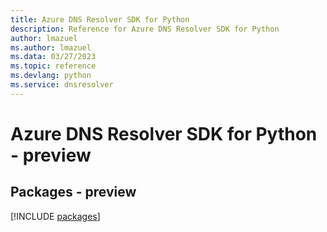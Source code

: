 ```yaml
---
title: Azure DNS Resolver SDK for Python
description: Reference for Azure DNS Resolver SDK for Python
author: lmazuel
ms.author: lmazuel
ms.data: 03/27/2023
ms.topic: reference
ms.devlang: python
ms.service: dnsresolver
---
```

# Azure DNS Resolver SDK for Python - preview
## Packages - preview
[!INCLUDE [packages](dns-resolver-index.md)]